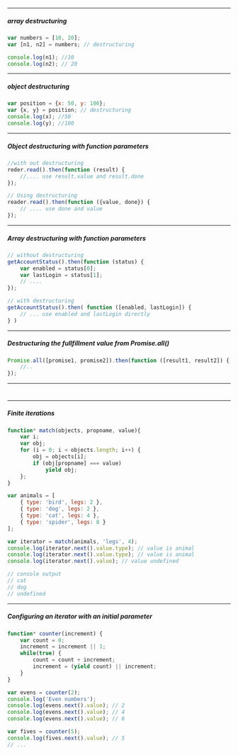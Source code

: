 -----------------------
#####  array destructuring
```javascript
var numbers = [10, 20];
var [n1, n2] = numbers; // destructuring

console.log(n1); //10
console.log(n2); // 20
```


-----------------------
#####  object destructuring 
```javascript
var position = {x: 50, y: 100};
var {x, y} = position; // destructuring
console.log(x); //50
console.log(y); //100
```

-----------------------
#####  Object destructuring with function parameters
```javascript
//with out destructuring
reder.read().then(function (result) {
    //.... use result.value and result.done
});
```

```javascript
// Using destructuring
reader.read().then(function ({value, done}) {
    // .... use done and value
});
```



-----------------------
#####  Array destructuring with function  parameters
```javascript
// without destructuring
getAccountStatus().then(function (status) {
    var enabled = status[0];
    var lastLogin = status[1];
    // ....
});
```

```javascript
// with destructuring
getAccountStatus().then( function ([enabled, lastLogin]) {
    // ... use enabled and lastLogin directly
} )
```


-----------------------
#####  Destructuring the fullfillment value from Promise.all()
```javascript
Promise.all([promise1, promise2]).then(function ([result1, result2]) {
    //..
});
```



-----------------------
##### 
```javascript
```




-----------------------
#####  Finite iterations
```javascript
function* match(objects, propname, value){
    var i;
    var obj;
    for (i = 0; i < objects.length; i++) {
        obj = objects[i];
        if (obj[propname] === value)
            yield obj;
    };
}

var animals = [
    { type: 'bird', legs: 2 },
    { type: 'dog', legs: 2 },
    { type: 'cat', legs: 4 },
    { type: 'spider', legs: 8 }
];

var iterator = match(animals, 'legs', 4);
console.log(iterator.next().value.type); // value is animal
console.log(iterator.next().value.type); // value is animal
console.log(iterator.next().value); // value undefined

// console output
// cat
// dog
// undefined
```




-----------------------
#####  Configuring an iterator with an initial parameter
```javascript
function* counter(increment) {
    var count = 0;
    increment = increment || 1;
    while(true) {
        count = count + increment;
        increment = (yield count) || increment;
    }
}

var evens = counter(2);
console.log('Even numbers');
console.log(evens.next().value); // 2
console.log(evens.next().value); // 4
console.log(evens.next().value); // 6

var fives = counter(5);
console.log(fives.next().value); // 5
// ...
```





